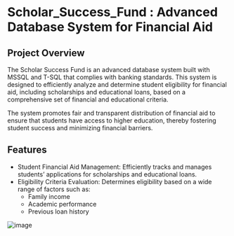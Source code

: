 # Scholar_Success_Fund : Advanced Database System for Financial Aid

## Project Overview
The Scholar Success Fund is an advanced database system built with MSSQL and T-SQL that complies with banking standards. This system is designed to efficiently analyze and determine student eligibility for financial aid, including scholarships and educational loans, based on a comprehensive set of financial and educational criteria.

The system promotes fair and transparent distribution of financial aid to ensure that students have access to higher education, thereby fostering student success and minimizing financial barriers.

## Features
- Student Financial Aid Management: Efficiently tracks and manages students’ applications for scholarships and educational loans.
- Eligibility Criteria Evaluation: Determines eligibility based on a wide range of factors such as:
    - Family income
    - Academic performance
    - Previous loan history

![image](https://github.com/user-attachments/assets/6166ad7e-de0b-41e4-8989-97199f447fa9)
